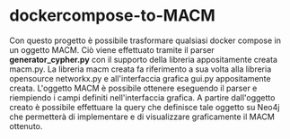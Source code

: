 # dockercompose-to-MACM
Con questo progetto è possibile trasformare qualsiasi docker compose in un oggetto MACM. 
Ciò viene effettuato tramite il parser <b>generator_cypher.py</b> con il supporto della libreria appositamente creata macm.py. La libreria macm creata fa riferimento a sua volta alla libreria opensource networkx.py e all'interfaccia grafica gui.py appositamente creata. L'oggetto MACM è possibile ottenere eseguendo il parser e riempiendo i campi definiti nell'interfaccia grafica. A partire dall'oggetto creato è possibile effettuare la query che definisce tale oggetto su Neo4j che permetterà di implementare e di visualizzare graficamente il MACM ottenuto.
